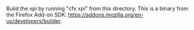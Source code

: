 Build the xpi by running "cfx xpi" from this directory. This is a binary from the Firefox Add-on
SDK: https://addons.mozilla.org/en-us/developers/builder.
